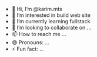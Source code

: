 - 👋 Hi, I’m @karim.mts
- 👀 I’m interested in build web site
- 🌱 I’m currently learning fullstack
- 💞️ I’m looking to collaborate on ...
- 📫 How to reach me ...
- 😄 Pronouns: ...
- ⚡ Fun fact: ...

<!---
karimts/karimts is a ✨ special ✨ repository because its `README.md` (this file) appears on your GitHub profile.
You can click the Preview link to take a look at your changes.
--->
